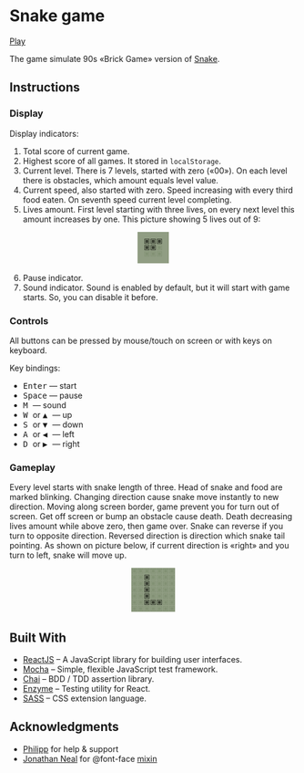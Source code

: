 # Snake game

[Play](https://whtalx.github.io/react-snek/)

The game simulate 90s «Brick Game» version of [Snake](https://en.wikipedia.org/wiki/Snake_(video_game_genre)).

## Instructions

### Display

Display indicators:
1) Total score of current game.
2) Highest score of all games. It stored in `localStorage`.
3) Current level. There is 7 levels, started with zero («00»). On each level there is obstacles, which amount equals level value.
4) Current speed, also started with zero. Speed increasing with every third food eaten. On seventh speed current level completing.
5) Lives amount. First level starting with three lives, on every next level this amount increases by one. This picture showing 5 lives out of 9:
<div align="center"><img src="./images/lives.png" /></div>

6) Pause indicator.
7) Sound indicator. Sound is enabled by default, but it will start with game starts. So, you can disable it before.

### Controls

All buttons can be pressed by mouse/touch on screen or with keys on keyboard.

Key bindings:
* <kbd>Enter</kbd> — start
* <kbd>Space</kbd> — pause
* <kbd> M </kbd> — sound
* <kbd> W </kbd> or <kbd> ▲ </kbd> — up
* <kbd> S </kbd> or <kbd> ▼ </kbd> — down
* <kbd> A </kbd> or <kbd> ◀ </kbd> — left
* <kbd> D </kbd> or <kbd> ▶ </kbd> — right

### Gameplay

Every level starts with snake length of three. Head of snake and food are marked blinking.
Changing direction cause snake move instantly to new direction.
Moving along screen border, game prevent you for turn out of screen.
Get off screen or bump an obstacle cause death.
Death decreasing lives amount while above zero, then game over.
Snake can reverse if you turn to opposite direction. Reversed direction is direction which snake tail pointing. As shown on picture below, if current direction is «right» and you turn to left, snake will move up.
<div align="center"><img src="./images/reverse.png" /></div>

## Built With

* [ReactJS](https://reactjs.org/) – A JavaScript library for building user interfaces.
* [Mocha](https://mochajs.org/) – Simple, flexible JavaScript test framework.
* [Chai](https://www.chaijs.com/) – BDD / TDD assertion library.
* [Enzyme](https://airbnb.io/enzyme/) – Testing utility for React.
* [SASS](https://sass-lang.com/) – CSS extension language.

## Acknowledgments

* [Philipp](https://github.com/psr1919plus21) for help & support
* [Jonathan Neal](https://gist.github.com/jonathantneal) for @font-face [mixin](https://gist.github.com/jonathantneal/d0460e5c2d5d7f9bc5e6)